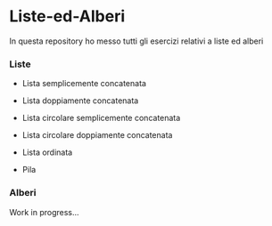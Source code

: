 # Liste-ed-Alberi

In questa repository ho messo tutti gli esercizi relativi a liste ed alberi


### Liste

- Lista semplicemente concatenata
- Lista doppiamente concatenata

- Lista circolare semplicemente concatenata
- Lista circolare doppiamente concatenata

- Lista ordinata

- Pila

### Alberi

Work in progress...